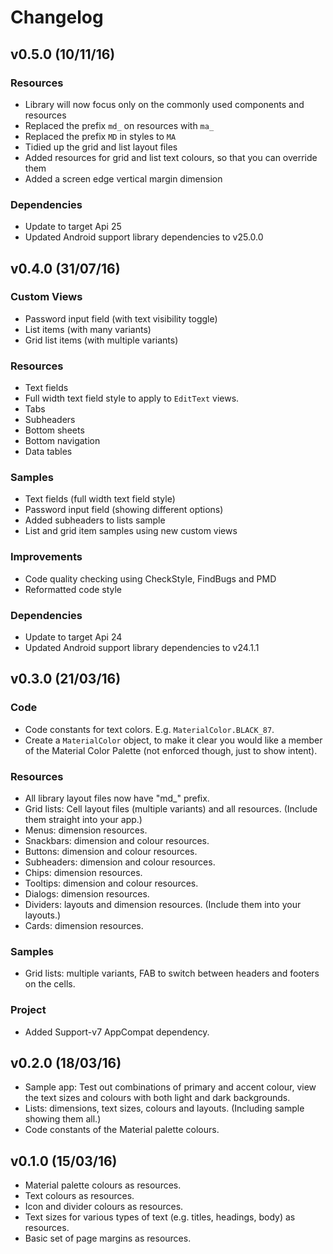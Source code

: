 # Changelog

## v0.5.0 (10/11/16)

### Resources

- Library will now focus only on the commonly used components and resources
- Replaced the prefix `md_` on resources with `ma_`
- Replaced the prefix `MD` in styles to `MA`
- Tidied up the grid and list layout files
- Added resources for grid and list text colours, so that you can override them
- Added a screen edge vertical margin dimension

### Dependencies

- Update to target Api 25
- Updated Android support library dependencies to v25.0.0

## v0.4.0 (31/07/16)

### Custom Views

- Password input field (with text visibility toggle)
- List items (with many variants)
- Grid list items (with multiple variants)

### Resources

- Text fields
- Full width text field style to apply to `EditText` views.
- Tabs
- Subheaders
- Bottom sheets
- Bottom navigation
- Data tables

### Samples

- Text fields (full width text field style)
- Password input field (showing different options)
- Added subheaders to lists sample
- List and grid item samples using new custom views

### Improvements

- Code quality checking using CheckStyle, FindBugs and PMD
- Reformatted code style

### Dependencies

- Update to target Api 24
- Updated Android support library dependencies to v24.1.1

## v0.3.0 (21/03/16)

### Code

- Code constants for text colors. E.g. `MaterialColor.BLACK_87`.
- Create a `MaterialColor` object, to make it clear you would like a member of the Material Color Palette (not enforced though, just to show intent).

### Resources

- All library layout files now have "md_" prefix.
- Grid lists: Cell layout files (multiple variants) and all resources. (Include them straight into your app.)
- Menus: dimension resources.
- Snackbars: dimension and colour resources.
- Buttons: dimension and colour resources.
- Subheaders: dimension and colour resources.
- Chips: dimension resources.
- Tooltips: dimension and colour resources.
- Dialogs: dimension resources.
- Dividers: layouts and dimension resources. (Include them into your layouts.)
- Cards: dimension resources.

### Samples

- Grid lists: multiple variants, FAB to switch between headers and footers on the cells.

### Project

- Added Support-v7 AppCompat dependency.


## v0.2.0 (18/03/16)

- Sample app: Test out combinations of primary and accent colour, view the text sizes and colours with both light and dark backgrounds.
- Lists: dimensions, text sizes, colours and layouts. (Including sample showing them all.)
- Code constants of the Material palette colours.


## v0.1.0 (15/03/16)

- Material palette colours as resources.
- Text colours as resources.
- Icon and divider colours as resources.
- Text sizes for various types of text (e.g. titles, headings, body) as resources.
- Basic set of page margins as resources.
